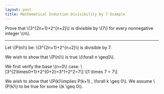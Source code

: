 ```yaml
---
layout: post
title: Mathematical Induction Divisibility by 7 Example
---
```


Prove that \\(3^{2n+1}+2^{n+2}\\) is divisible by \\(7\\) for every nonnegative integer \\(n\\).

<hr>

Let \\(P(n)\\) be: \\(3^{2n+1}+2^{n+2}\\) is divisible by 7.

We wish to show that \\(P(n)\\) is true \\(\forall n \geq0\\).

We first verify the base \\(n=0\\) case:
\\[3^{2\times0+1}+2^{0+2}=3^1+2^2=7\\]
\\[1 \times 7 = 7\\]

We wish to show that \\(P(k)\implies P(k+1) \, \forall k \geq 0\\).
We assume \\(P(k)\\) to be true for some \\(k \geq 0\\).
